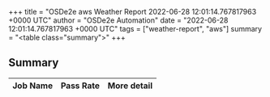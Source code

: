 +++
title = "OSDe2e aws Weather Report 2022-06-28 12:01:14.767817963 +0000 UTC"
author = "OSDe2e Automation"
date = "2022-06-28 12:01:14.767817963 +0000 UTC"
tags = ["weather-report", "aws"]
summary = "<table class=\"summary\"></table>"
+++
## Summary

| Job Name | Pass Rate | More detail |
|----------|-----------|-------------|





